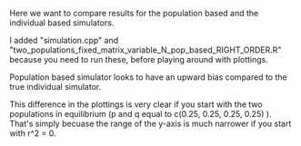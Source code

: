 Here we want to compare results for the population based and the individual based simulators.

I added "simulation.cpp" and "two_populations_fixed_matrix_variable_N_pop_based_RIGHT_ORDER.R" because you need to run these, before playing around with plottings.

Population based simulator looks to have an upward bias compared to the true individual simulator.

This difference in the plottings is very clear if you start with the two populations in equilibrium (p and q equal to c(0.25, 0.25, 0.25, 0.25) ).
That's simply becuase the range of the y-axis is much narrower if you start with r^2 = 0.
